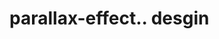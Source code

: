 # parallax-effect.. desgin                                                                                                                                                                                                                                                                                                                                                                                                                                                                         
